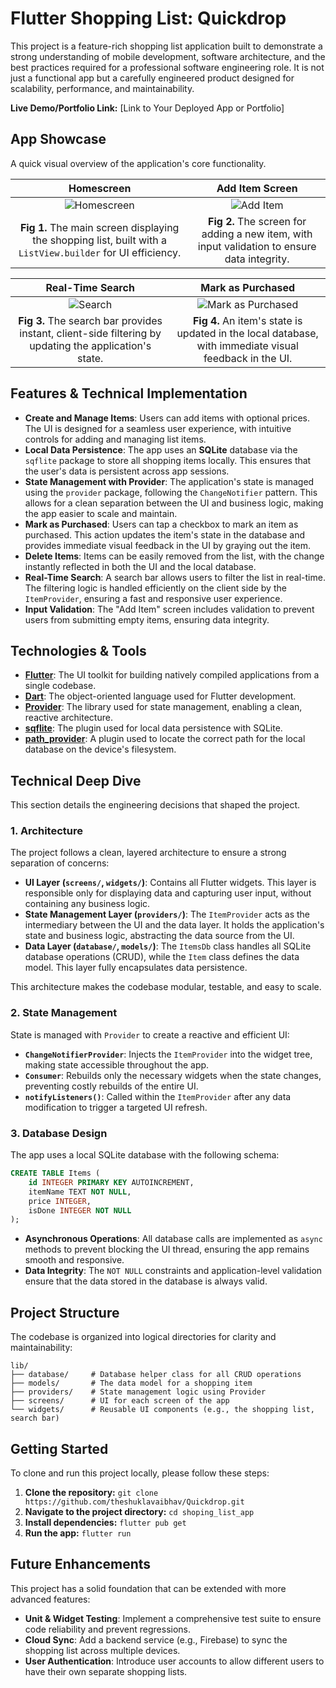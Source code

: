 # Flutter Shopping List: Quickdrop

This project is a feature-rich shopping list application built to demonstrate a strong understanding of mobile development, software architecture, and the best practices required for a professional software engineering role. It is not just a functional app but a carefully engineered product designed for scalability, performance, and maintainability.

**Live Demo/Portfolio Link:** [Link to Your Deployed App or Portfolio]

## App Showcase

A quick visual overview of the application's core functionality.

| Homescreen | Add Item Screen |
| :---: | :---: |
| ![Homescreen](https://drive.google.com/uc?export=view&id=1VvgRhQe8sVEEMY9Zmi8uFw2EVaPn_2KO) | ![Add Item](https://drive.google.com/uc?export=view&id=1qOXhSWO8bFJHLjByDLDjpYWFaUPg0HTB) |
| **Fig 1.** The main screen displaying the shopping list, built with a `ListView.builder` for UI efficiency. | **Fig 2.** The screen for adding a new item, with input validation to ensure data integrity. |

| Real-Time Search | Mark as Purchased |
| :---: | :---: |
| ![Search](https://drive.google.com/uc?export=view&id=1kfjh81rhkX9XD9S4FhpawQ-Zsxzejwqd) | ![Mark as Purchased](https://drive.google.com/uc?export=view&id=1NxSgp78Luv6MLwy9HcNHFxtBXjJHqsT_) |
| **Fig 3.** The search bar provides instant, client-side filtering by updating the application's state. | **Fig 4.** An item's state is updated in the local database, with immediate visual feedback in the UI. |

## Features & Technical Implementation

- **Create and Manage Items**: Users can add items with optional prices. The UI is designed for a seamless user experience, with intuitive controls for adding and managing list items.
- **Local Data Persistence**: The app uses an **SQLite** database via the `sqflite` package to store all shopping items locally. This ensures that the user's data is persistent across app sessions.
- **State Management with Provider**: The application's state is managed using the `provider` package, following the `ChangeNotifier` pattern. This allows for a clean separation between the UI and business logic, making the app easier to scale and maintain.
- **Mark as Purchased**: Users can tap a checkbox to mark an item as purchased. This action updates the item's state in the database and provides immediate visual feedback in the UI by graying out the item.
- **Delete Items**: Items can be easily removed from the list, with the change instantly reflected in both the UI and the local database.
- **Real-Time Search**: A search bar allows users to filter the list in real-time. The filtering logic is handled efficiently on the client side by the `ItemProvider`, ensuring a fast and responsive user experience.
- **Input Validation**: The "Add Item" screen includes validation to prevent users from submitting empty items, ensuring data integrity.

## Technologies & Tools

- **[Flutter](https://flutter.dev/)**: The UI toolkit for building natively compiled applications from a single codebase.
- **[Dart](https://dart.dev/)**: The object-oriented language used for Flutter development.
- **[Provider](https://pub.dev/packages/provider)**: The library used for state management, enabling a clean, reactive architecture.
- **[sqflite](https://pub.dev/packages/sqflite)**: The plugin used for local data persistence with SQLite.
- **[path_provider](https://pub.dev/packages/path_provider)**: A plugin used to locate the correct path for the local database on the device's filesystem.

## Technical Deep Dive

This section details the engineering decisions that shaped the project.

### 1. Architecture

The project follows a clean, layered architecture to ensure a strong separation of concerns:

- **UI Layer (`screens/`, `widgets/`)**: Contains all Flutter widgets. This layer is responsible only for displaying data and capturing user input, without containing any business logic.
- **State Management Layer (`providers/`)**: The `ItemProvider` acts as the intermediary between the UI and the data layer. It holds the application's state and business logic, abstracting the data source from the UI.
- **Data Layer (`database/`, `models/`)**: The `ItemsDb` class handles all SQLite database operations (CRUD), while the `Item` class defines the data model. This layer fully encapsulates data persistence.

This architecture makes the codebase modular, testable, and easy to scale.

### 2. State Management

State is managed with `Provider` to create a reactive and efficient UI:

- **`ChangeNotifierProvider`**: Injects the `ItemProvider` into the widget tree, making state accessible throughout the app.
- **`Consumer`**: Rebuilds only the necessary widgets when the state changes, preventing costly rebuilds of the entire UI.
- **`notifyListeners()`**: Called within the `ItemProvider` after any data modification to trigger a targeted UI refresh.

### 3. Database Design

The app uses a local SQLite database with the following schema:

```sql
CREATE TABLE Items (
    id INTEGER PRIMARY KEY AUTOINCREMENT,
    itemName TEXT NOT NULL,
    price INTEGER,
    isDone INTEGER NOT NULL
);
```

- **Asynchronous Operations**: All database calls are implemented as `async` methods to prevent blocking the UI thread, ensuring the app remains smooth and responsive.
- **Data Integrity**: The `NOT NULL` constraints and application-level validation ensure that the data stored in the database is always valid.

## Project Structure

The codebase is organized into logical directories for clarity and maintainability:

```
lib/
├── database/     # Database helper class for all CRUD operations
├── models/       # The data model for a shopping item
├── providers/    # State management logic using Provider
├── screens/      # UI for each screen of the app
└── widgets/      # Reusable UI components (e.g., the shopping list, search bar)
```

## Getting Started

To clone and run this project locally, please follow these steps:

1.  **Clone the repository:** `git clone https://github.com/theshuklavaibhav/Quickdrop.git`
2.  **Navigate to the project directory:** `cd shoping_list_app`
3.  **Install dependencies:** `flutter pub get`
4.  **Run the app:** `flutter run`

## Future Enhancements

This project has a solid foundation that can be extended with more advanced features:

- **Unit & Widget Testing**: Implement a comprehensive test suite to ensure code reliability and prevent regressions.
- **Cloud Sync**: Add a backend service (e.g., Firebase) to sync the shopping list across multiple devices.
- **User Authentication**: Introduce user accounts to allow different users to have their own separate shopping lists.
